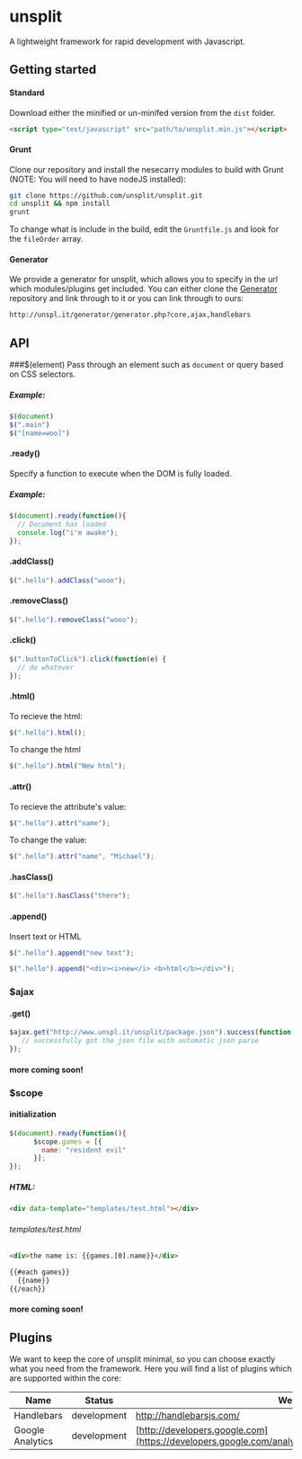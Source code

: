 # unsplit

A lightweight framework for rapid development with Javascript.

## Getting started

#### Standard

Download either the minified or un-minifed version from the ```dist``` folder. 

```html
<script type="text/javascript" src="path/to/unsplit.min.js"></script>
```

#### Grunt

Clone our repository and install the nesecarry modules to build with Grunt (NOTE: You will need to have nodeJS installed):

```bash
git clone https://github.com/unsplit/unsplit.git
cd unsplit && npm install
grunt
```

To change what is include in the build, edit the ```Gruntfile.js``` and look for the ```fileOrder``` array.

#### Generator
We provide a generator for unsplit, which allows you to specify in the url which modules/plugins get included. You can either clone the 
[Generator](http://github.com/unsplit/generator) repository and link through to it or you can link through to ours:

```html
http://unspl.it/generator/generator.php?core,ajax,handlebars
```

## API

###$(element)
Pass through an element such as ```document``` or query based on CSS selectors.

##### Example:

```javascript
$(document)
$(".main")
$("[name=woo]")
```

#### .ready()

Specify a function to execute when the DOM is fully loaded.

##### Example:

```javascript
$(document).ready(function(){
  // Document has loaded
  console.log("i'm awake");
});
```

#### .addClass()
```javascript
$(".hello").addClass("wooo");
```

#### .removeClass()
```javascript
$(".hello").removeClass("wooo");
```

#### .click()
```javascript
$(".buttonToClick").click(function(e) {
  // do whatever
});
```

#### .html()
To recieve the html:
```javascript
$(".hello").html();
```

To change the html
```javascript
$(".hello").html("New html");
```

#### .attr()
To recieve the attribute's value: 
```javascript
$(".hello").attr("name");
```

To change the value:
```javascript
$(".hello").attr("name", "Michael");
```

#### .hasClass()
```javascript
$(".hello").hasClass("there");
```

#### .append()
Insert text or HTML
```javascript
$(".hello").append("new text");
```

```javascript
$(".hello").append("<div><i>new</i> <b>html</b></div>");
```

### $ajax

#### .get()

```javascript
$ajax.get("http://www.unspl.it/unsplit/package.json").success(function(data){
   // successfully got the json file with automatic json parse
});
```

#### more coming soon!

### $scope

#### initialization

```javascript
$(document).ready(function(){
      $scope.games = [{
        name: "resident evil"
      }];
});
```
##### HTML:
```html
<div data-template="templates/test.html"></div>
```

###### templates/test.html

```html
<div>the name is: {{games.[0].name}}</div>

{{#each games}}
  {{name}}
{{/each}}
```

#### more coming soon!

## Plugins
We want to keep the core of unsplit minimal, so you can choose exactly what you need from the framework. Here you will find a list of plugins which are 
supported within the core:

| Name | Status | Website | API |
|-------------|---------------|--------------------------|---------------------------------------|
|Handlebars | development | http://handlebarsjs.com/ | ```$("#container").handlebars(html)```|
| Google Analytics | development | [http://developers.google.com](https://developers.google.com/analytics/devguides/collection/analyticsjs/) | ```ga(category, label, value)``` |

